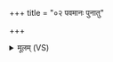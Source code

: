 +++
title = "०२ पवमानः पुनातु"

+++
<details><summary>मूलम् (VS)</summary>

पव॑मानः पुनातु मा॒ क्रत्वे॒ दक्षा॑य जी॒वसे॑। अथो॑ अरि॒ष्टता॑तये ॥
</details>